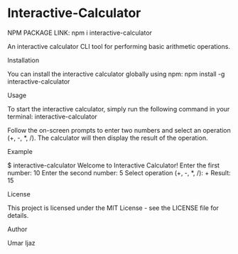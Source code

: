 # Interactive-Calculator

NPM PACKAGE LINK: npm i interactive-calculator

An interactive calculator CLI tool for performing basic arithmetic operations.

Installation

You can install the interactive calculator globally using npm:
npm install -g interactive-calculator 

Usage

To start the interactive calculator, simply run the following command in your terminal:
interactive-calculator 

Follow the on-screen prompts to enter two numbers and select an operation (+, -, *, /). The calculator will then display the result of the operation.

Example

$ interactive-calculator Welcome to Interactive Calculator! Enter the first number: 10 Enter the second number: 5 Select operation (+, -, *, /): + Result: 15 

License

This project is licensed under the MIT License - see the LICENSE file for details.

Author

Umar Ijaz
